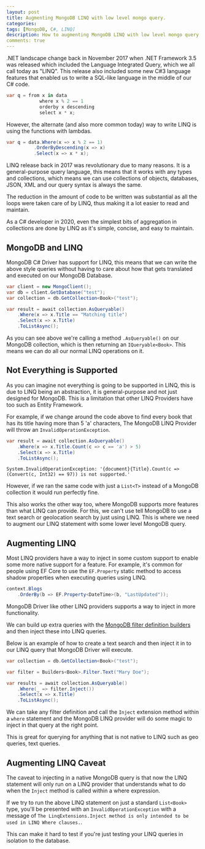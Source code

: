 ```yaml
---
layout: post
title: Augmenting MongoDB LINQ with low level mongo query.
categories:
tags: [MongoDB, C#, LINQ]
description: How to augmenting MongoDB LINQ with low level mongo query.
comments: true
---
```


.NET landscape change back in November 2017 when .NET Framework 3.5 was released which included the Language Integrated Query, which we all call today as "LINQ". This release also included some new C#3 language features that enabled us to write a SQL-like language in the middle of our C# code.

```csharp
var q = from x in data
            where x % 2 == 1
            orderby x descending
            select x * x;
```

However, the alternate (and also more common today) way to write LINQ is using the functions with lambdas.

```csharp
var q = data.Where(x => x % 2 == 1)
          .OrderByDescending(x => x)
          .Select(x => x * x);
```

LINQ release back in 2017 was revolutionary due to many reasons. It is a general-purpose query language, this means that it works with any types and collections, which means we can use collections of objects, databases, JSON, XML and our query syntax is always the same.

The reduction in the amount of code to be written was substantial as all the loops were taken care of by LINQ, thus making it a lot easier to read and maintain.

As a C# developer in 2020, even the simplest bits of aggregation in collections are done by LINQ as it's simple, concise, and easy to maintain.

## MongoDB and LINQ

MongoDB C# Driver has support for LINQ, this means that we can write the above style queries without having to care about how that gets translated and executed on our MongoDB Database.

```csharp
var client = new MongoClient();
var db = client.GetDatabase("test");
var collection = db.GetCollection<Book>("test");

var result = await collection.AsQueryable()
    .Where(x => x.Title == "Matching title")
    .Select(x => x.Title)
    .ToListAsync();
```

As you can see above we're calling a method `.AsQueryable()` on our MongoDB collection, which is then returning an `IQueryable<Book>`. This means we can do all our normal LINQ operations on it.

## Not Everything is Supported

As you can imagine not everything is going to be supported in LINQ, this is due to LINQ being an abstraction, it is general-purpose and not just designed for MongoDB. This is a limitation that other LINQ Providers have too such as Entity Framework.

For example, if we change around the code above to find every book that has its title having more than 5 'a' characters, The MongoDB LINQ Provider will throw an `InvalidOperationException`.

```csharp
var result = await collection.AsQueryable()
    .Where(x => x.Title.Count(c => c == 'a') > 5)
    .Select(x => x.Title)
    .ToListAsync();
```

```text
System.InvalidOperationException: '{document}{Title}.Count(c => (Convert(c, Int32) == 97)) is not supported.'
```

However, if we ran the same code with just a `List<T>` instead of a MongoDB collection it would run perfectly fine.

This also works the other way too, where MongoDB supports more features than what LINQ can provide. For this, we can't use tell MongoDB to use a text search or geolocation search by just using LINQ. This is where we need to augment our LINQ statement with some lower level MongoDB query.

## Augmenting LINQ

Most LINQ providers have a way to inject in some custom support to enable some more native support for a feature. For example, it's common for people using EF Core to use the `EF.Property` static method to access shadow properties when executing queries using LINQ.

```csharp
context.Blogs
    .OrderBy(b => EF.Property<DateTime>(b, "LastUpdated"));
```

MongoDB Driver like other LINQ providers supports a way to inject in more functionality.

We can build up extra queries with the [MongoDB filter definition builders](https://mongodb.github.io/mongo-csharp-driver/2.7/reference/driver/definitions/#filter-definition-builder) and then inject these into LINQ queries.

Below is an example of how to create a text search and then inject it in to our LINQ query that MongoDB Driver will execute.

```csharp
var collection = db.GetCollection<Book>("test");

var filter = Builders<Book>.Filter.Text("Mary Doe");

var results = await collection.AsQueryable()
    .Where(_ => filter.Inject())
    .Select(x => x.Title)
    .ToListAsync();
```

We can take any filter definition and call the `Inject` extension method within a `where` statement and the MongoDB LINQ provider will do some magic to inject in that query at the right point.

This is great for querying for anything that is not native to LINQ such as geo queries, text queries.

## Augmenting LINQ Caveat

The caveat to injecting in a native MongoDB query is that now the LINQ statement will only run on a LINQ provider that understands what to do when the `Inject` method is called within a where expression.

If we try to run the above LINQ statement on just a standard `List<Book>` type, you'll be presented with an `InvalidOperationException` with a message of `The LinqExtensions.Inject method is only intended to be used in LINQ Where clauses.`.

This can make it hard to test if you're just testing your LINQ queries in isolation to the database.
